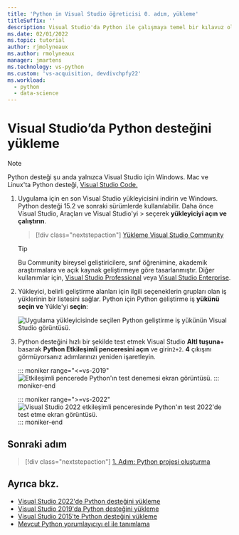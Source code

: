 ```yaml
---
title: 'Python in Visual Studio öğreticisi 0. adım, yükleme'
titleSuffix: ''
description: Visual Studio'da Python ile çalışmaya temel bir kılavuz olan 0. adım (yükleme önkoşulları).
ms.date: 02/01/2022
ms.topic: tutorial
author: rjmolyneaux
ms.author: rmolyneaux
manager: jmartens
ms.technology: vs-python
ms.custom: 'vs-acquisition, devdivchpfy22'
ms.workload:
  - python
  - data-science
---
```


# <a name="install-python-support-in-visual-studio"></a>Visual Studio’da Python desteğini yükleme

> [!Note]
> Python desteği şu anda yalnızca Visual Studio için Windows. Mac ve Linux'ta Python desteği, [Visual Studio Code.](https://code.visualstudio.com/docs/python/python-tutorial)

1. Uygulama için en son Visual Studio yükleyicisini indirin ve Windows. Python desteği 15.2 ve sonraki sürümlerde kullanılabilir. Daha önce Visual Studio, Araçları ve Visual Studio'yi  >  seçerek **yükleyiciyi açın ve çalıştırın**.

    > [!div class="nextstepaction"]
    > [Yükleme Visual Studio Community](https://visualstudio.microsoft.com/thank-you-downloading-visual-studio/?sku=Community&rel=15&rid=34347&utm_source=docs&utm_medium=clickbutton&utm_campaign=python_gettingstarted)

    >[!Tip]
    > Bu Community bireysel geliştiricilere, sınıf öğrenimine, akademik araştırmalara ve açık kaynak geliştirmeye göre tasarlanmıştır. Diğer kullanımlar için, [Visual Studio Professional](https://visualstudio.microsoft.com/thank-you-downloading-visual-studio/?sku=Professional&rel=15&rid=34347&utm_source=docs&utm_medium=clickbutton&utm_campaign=python_gettingstarted) veya [Visual Studio Enterprise](https://visualstudio.microsoft.com/thank-you-downloading-visual-studio/?sku=Enterprise&rel=15&rid=34347&utm_source=docs&utm_medium=clickbutton&utm_campaign=python_gettingstarted).

1. Yükleyici, belirli geliştirme alanları için ilgili seçeneklerin grupları olan iş yüklerinin bir listesini sağlar. Python için Python geliştirme iş **yükünü seçin ve** Yükle'yi **seçin**:

    ![Uygulama yükleyicisinde seçilen Python geliştirme iş yükünün Visual Studio görüntüsü.](media/installation-python-workload.png)

1. Python desteğini hızlı bir şekilde test etmek Visual Studio **AltI tuşuna**+ basarak **Python Etkileşimli penceresini açın** ve girin`2+2`. **4** çıkışını görmüyorsanız adımlarınızı yeniden işaretleyin.

    ::: moniker range="<=vs-2019"
    ![Etkileşimli pencerede Python'ın test  denemesi ekran görüntüsü.](media/installation-interactive-test.png)
    ::: moniker-end

    ::: moniker range=">=vs-2022"
    ![Visual Studio 2022 etkileşimli penceresinde Python'ın test 2022'de test etme ekran görüntüsü.](media/vs-2022/python-interactive.png)
    ::: moniker-end

## <a name="next-step"></a>Sonraki adım

> [!div class="nextstepaction"]
> [1. Adım: Python projesi oluşturma](tutorial-working-with-python-in-visual-studio-step-01-create-project.md)

## <a name="see-also"></a>Ayrıca bkz.

- [Visual Studio 2022'de Python desteğini yükleme](installing-python-support-in-visual-studio.md#visual-studio-2022)
- [Visual Studio 2019'da Python desteğini yükleme](installing-python-support-in-visual-studio.md#visual-studio-2019)
- [Visual Studio 2015'te Python desteğini yükleme](installing-python-support-in-visual-studio.md#visual-studio-2015)
- [Mevcut Python yorumlayıcıyı el ile tanımlama](managing-python-environments-in-visual-studio.md#manually-identify-an-existing-environment)
